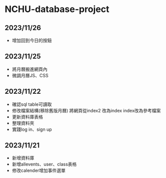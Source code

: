 # NCHU-database-project

## 2023/11/26
- 增加回到今日的按鈕

## 2023/11/25
- 將月曆搬進網頁內
- 微調月曆JS、CSS

## 2023/11/22
- 確認sql table可讀取
- 修改檔案結構(移除舊版月曆) 將網頁從index2 改為index index改為參考檔案
- 更新資料庫表格
- 整理資料夾
- 實踐log in、sign up
  
  
## 2023/11/21
- 新增資料庫
- 新增allevents、user、class表格
- 修改calender增加事件選單
